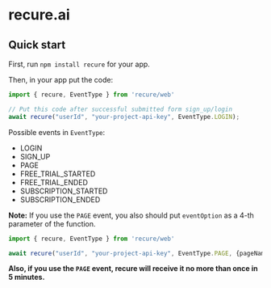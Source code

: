 # recure.ai

## Quick start

First, run `npm install recure` for your app.

Then, in your app put the code:

```typescript
import { recure, EventType } from 'recure/web'

// Put this code after successful submitted form sign_up/login
await recure("userId", "your-project-api-key", EventType.LOGIN);
```

Possible events in `EventType`:
* LOGIN
* SIGN_UP
* PAGE
* FREE_TRIAL_STARTED
* FREE_TRIAL_ENDED
* SUBSCRIPTION_STARTED
* SUBSCRIPTION_ENDED

**Note:** If you use the `PAGE` event, you also should put `eventOption` as a 4-th parameter of the function.

```typescript
import { recure, EventType } from 'recure/web'

await recure("userId", "your-project-api-key", EventType.PAGE, {pageName: "pageName"});
```

**Also, if you use the `PAGE` event, recure will receive it no more than once in 5 minutes.**
